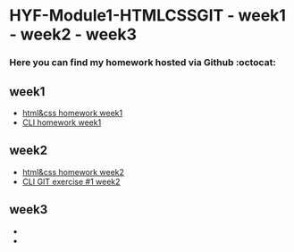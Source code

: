 # HYF-Module1-HTMLCSSGIT - week1 - week2 - week3
### Here you can find my homework hosted via Github :octocat:
## week1
- [html&css homework week1](https://dima-kaddah.github.io/HYF-Module1-HTMLCSSGIT/week1/digital%20resume)
- [CLI homework week1](https://dima-kaddah.github.io/HYF-Module1-HTMLCSSGIT/week1/the%20cli%20challenge/cli%20challenge.txt)

## week2
- [html&css homework week2](https://dima-kaddah.github.io/HYF-Module1-HTMLCSSGIT/week2/index)
- [CLI GIT exercise #1 week2](https://github.com/Dima-Kaddah/git_practice)

## week3
-
-

